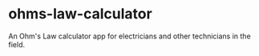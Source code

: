 # ohms-law-calculator
An Ohm's Law calculator app for electricians and other technicians in the field. 
